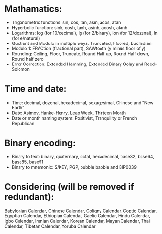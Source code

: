 # Mathamatics:
* Trigonometric functions: sin, cos, tan, asin, acos, atan
* Hyperbolic function: sinh, cosh, tanh, asinh, acosh, atanh
* Logarithms: log (for 10/decimal), lg (for 2/binary), lon (for 12/dozenal), ln (for e/natural)
* Quotient and Modulo in multiple ways: Truncated, Floored, Eucliedian
* Modulo 1: FRACtion (fractional part), SAWtooth (y minus floor of y)
* Rounding: Ceiling, Floor, Truncate, Round Half up, Round Half down, Round half zero
* Error Correction: Extended Hamming, Extended Binary Golay and Reed–Solomon

# Time and date:
* Time: decimal, dozenal, hexadecimal, sexagesimal, Chinese and "New Earth"
* Date: Asimov, Hanke-Henry, Leap Week, Thirteen Month
* Date or month naming system: Positivist, Tranquility or French Republican

# Binary encoding:
* Binary to text: binary, quaternary, octal, hexadecimal,  base32, base64, base85, base91
* Binary to mnemonic: S/KEY, PGP, bubble babble and BIP0039

# Considering (will be removed if redundant):
Babylonian Calendar, Chinese Calendar, Coligny Calendar, Coptic Calendar, Egyptian Calendar, Ethiopian Calendar, Gaelic Calendar, Hindu Calendar, Igbo Calendar, Iranian Calendar, Korean Calendar, Mayan Calendar, Thai Calendar, Tibetan Calendar, Yoruba Calendar